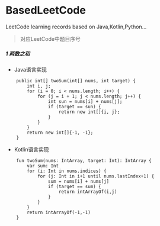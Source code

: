 # BasedLeetCode
LeetCode learning records based on Java,Kotlin,Python...

> 对应LeetCode中题目序号
##### 1 两数之和
* Java语言实现
```
    public int[] twoSum(int[] nums, int target) {
        int i, j;
        for (i = 0; i < nums.length; i++) {
            for (j = i + 1; j < nums.length; j++) {
                int sun = nums[i] + nums[j];
                if (target == sun) {
                    return new int[]{i, j};
                }
            }
        }
        return new int[]{-1, -1};
    }
```

* Kotlin语言实现
```
    fun twoSum(nums: IntArray, target: Int): IntArray {
        var sum: Int
        for (i: Int in nums.indices) {
            for (j: Int in i+1 until nums.lastIndex+1) {
                sum = nums[i] + nums[j]
                if (target == sum) {
                    return intArrayOf(i,j)
                }
            }
        }
        return intArrayOf(-1,-1)
    }
```

